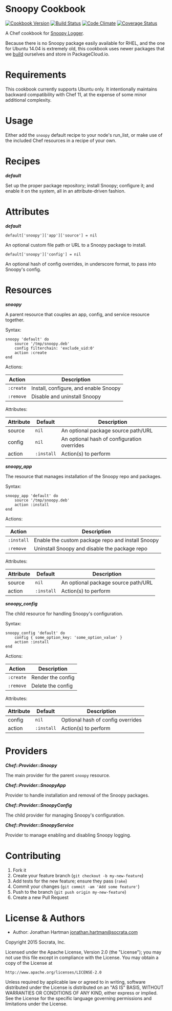 Snoopy Cookbook
===============
[![Cookbook Version](https://img.shields.io/cookbook/v/snoopy.svg)][cookbook]
[![Build Status](https://img.shields.io/travis/socrata-cookbooks/chef-snoopy.svg)][travis]
[![Code Climate](https://img.shields.io/codeclimate/github/socrata-cookbooks/chef-snoopy.svg)][codeclimate]
[![Coverage Status](https://img.shields.io/coveralls/socrata-cookbooks/chef-snoopy.svg)][coveralls]

[cookbook]: https://supermarket.chef.io/cookbooks/snoopy
[travis]: https://travis-ci.org/socrata-cookbooks/chef-snoopy
[codeclimate]: https://codeclimate.com/github/socrata-cookbooks/chef-snoopy
[coveralls]: https://coveralls.io/r/socrata-cookbooks/chef-snoopy

A Chef cookbook for [Snoopy Logger](https://github.com/a2o/snoopy).

Because there is no Snoopy package easily available for RHEL, and the one for
Ubuntu 14.04 is extremely old, this cookbook uses newer packages that we
[build](https://github.com/socrata-platform/snoopy-build) ourselves and store
in PackageCloud.io.

Requirements
============

This cookbook currently supports Ubuntu only. It intentionally maintains
backward compatibility with Chef 11, at the expense of some minor additional
complexity.

Usage
=====

Either add the `snoopy` default recipe to your node's run_list, or make use of
the included Chef resources in a recipe of your own.

Recipes
=======

***default***

Set up the proper package repository; install Snoopy; configure it; and enable
it on the system, all in an attribute-driven fashion.

Attributes
==========

***default***

    default['snoopy']['app']['source'] = nil

An optional custom file path or URL to a Snoopy package to install.

    default['snoopy']['config'] = nil

An optional hash of config overrides, in underscore format, to pass into
Snoopy's config.

Resources
=========

***snoopy***

A parent resource that couples an app, config, and service resource together.

Syntax:

    snoopy 'default' do
        source '/tmp/snoopy.deb'
        config filterchain: 'exclude_uid:0'
        action :create
    end

Actions:

| Action    | Description                           |
|-----------|---------------------------------------|
| `:create` | Install, configure, and enable Snoopy |
| `:remove` | Disable and uninstall Snoopy          |

Attributes:

| Attribute | Default    | Description                                 |
|-----------|------------|---------------------------------------------|
| source    | `nil`      | An optional package source path/URL         |
| config    | `nil`      | An optional hash of configuration overrides |
| action    | `:install` | Action(s) to perform                        |

***snoopy_app***

The resource that manages installation of the Snoopy repo and packages.

Syntax:

    snoopy_app 'default' do
        source '/tmp/snoopy.deb'
        action :install
    end

Actions:

| Action     | Description                                       |
|------------|---------------------------------------------------|
| `:install` | Enable the custom package repo and install Snoopy |
| `:remove`  | Uninstall Snoopy and disable the package repo     |

Attributes:

| Attribute | Default    | Description                         |
|-----------|------------|-------------------------------------|
| source    | `nil`      | An optional package source path/URL |
| action    | `:install` | Action(s) to perform                |

***snoopy_config***

The child resource for handling Snoopy's configuration.

Syntax:

    snoopy_config 'default' do
        config { some_option_key: 'some_option_value' }
        action :install
    end

Actions:

| Action    | Description       |
|-----------|-------------------|
| `:create` | Render the config |
| `:remove` | Delete the config |

Attributes:

| Attribute | Default             | Description                       |
|-----------|---------------------|-----------------------------------|
| config    | `nil`               | Optional hash of config overrides |
| action    | `:install`          | Action(s) to perform              |

Providers
=========

***Chef::Provider::Snoopy***

The main provider for the parent `snoopy` resource.

***Chef::Provider::SnoopyApp***

Provider to handle installation and removal of the Snoopy packages.

***Chef::Provider::SnoopyConfig***

The child provider for managing Snoopy's configuration.

***Chef::Provider::SnoopyService***

Provider to manage enabling and disabling Snoopy logging.

Contributing
============

1. Fork it
2. Create your feature branch (`git checkout -b my-new-feature`)
3. Add tests for the new feature; ensure they pass (`rake`)
4. Commit your changes (`git commit -am 'Add some feature'`)
5. Push to the branch (`git push origin my-new-feature`)
6. Create a new Pull Request

License & Authors
=================
- Author: Jonathan Hartman <jonathan.hartman@socrata.com>

Copyright 2015 Socrata, Inc.

Licensed under the Apache License, Version 2.0 (the "License");
you may not use this file except in compliance with the License.
You may obtain a copy of the License at

    http://www.apache.org/licenses/LICENSE-2.0

Unless required by applicable law or agreed to in writing, software
distributed under the License is distributed on an "AS IS" BASIS,
WITHOUT WARRANTIES OR CONDITIONS OF ANY KIND, either express or implied.
See the License for the specific language governing permissions and
limitations under the License.
